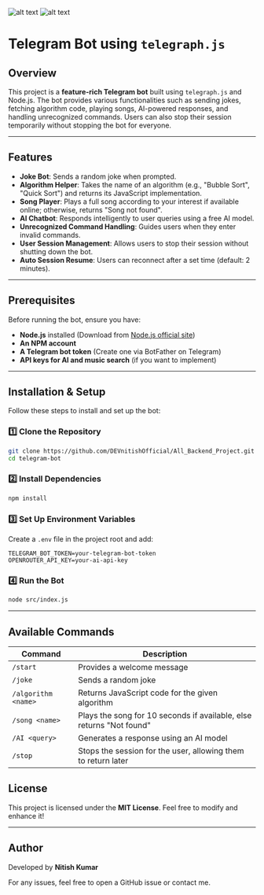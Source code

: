 ![alt text](image.png)
![alt text](image-1.png)

# Telegram Bot using `telegraph.js`

## Overview
This project is a **feature-rich Telegram bot** built using `telegraph.js` and Node.js. The bot provides various functionalities such as sending jokes, fetching algorithm code, playing songs, AI-powered responses, and handling unrecognized commands. Users can also stop their session temporarily without stopping the bot for everyone.

---

## Features
- **Joke Bot**: Sends a random joke when prompted.
- **Algorithm Helper**: Takes the name of an algorithm (e.g., "Bubble Sort", "Quick Sort") and returns its JavaScript implementation.
- **Song Player**: Plays a full song according to your interest if available online; otherwise, returns "Song not found".
- **AI Chatbot**: Responds intelligently to user queries using a free AI model.
- **Unrecognized Command Handling**: Guides users when they enter invalid commands.
- **User Session Management**: Allows users to stop their session without shutting down the bot.
- **Auto Session Resume**: Users can reconnect after a set time (default: 2 minutes).

---

## Prerequisites
Before running the bot, ensure you have:
- **Node.js** installed (Download from [Node.js official site](https://nodejs.org/))
- **An NPM account**
- **A Telegram bot token** (Create one via BotFather on Telegram)
- **API keys for AI and music search** (if you want to implement)

---

## Installation & Setup
Follow these steps to install and set up the bot:

### 1️⃣ Clone the Repository
```sh
git clone https://github.com/DEVnitishOfficial/All_Backend_Project.git
cd telegram-bot
```

### 2️⃣ Install Dependencies
```sh
npm install
```

### 3️⃣ Set Up Environment Variables
Create a `.env` file in the project root and add:
```
TELEGRAM_BOT_TOKEN=your-telegram-bot-token
OPENROUTER_API_KEY=your-ai-api-key
```

### 4️⃣ Run the Bot
```sh
node src/index.js
```

---

## Available Commands
| Command         | Description |
|----------------|-------------|
| `/start`       | Provides a welcome message |
| `/joke`        | Sends a random joke |
| `/algorithm <name>` | Returns JavaScript code for the given algorithm |
| `/song <name>` | Plays the song for 10 seconds if available, else returns "Not found" |
| `/AI <query>`  | Generates a response using an AI model |
| `/stop`        | Stops the session for the user, allowing them to return later |



## License
This project is licensed under the **MIT License**. Feel free to modify and enhance it!

---

## Author
Developed by **Nitish Kumar**

For any issues, feel free to open a GitHub issue or contact me.

